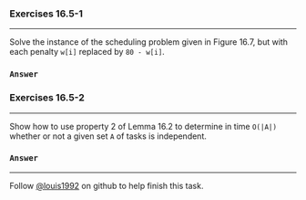 ### Exercises 16.5-1

------

Solve the instance of the scheduling problem given in Figure 16.7, but with each penalty `w[i]` replaced by `80 - w[i]`.

### `Answer`



### Exercises 16.5-2

------

Show how to use property 2 of Lemma 16.2 to determine in time `O(|A|)` whether or not a given set `A` of tasks is independent. 

### `Answer`



------

Follow [@louis1992](https://github.com/gzc) on github to help finish this task.


